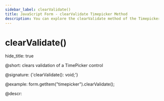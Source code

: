 ```yaml
---
sidebar_label: clearValidate()
title: JavaScript Form - clearValidate Timepicker Method 
description: You can explore the clearValidate method of the Timepicker control of Form in the documentation of the DHTMLX JavaScript UI library. Browse developer guides and API reference, try out code examples and live demos, and download a free 30-day evaluation version of DHTMLX Suite 7.
---
```


# clearValidate()
hide_title: true

@short: clears validation of a TimePicker control

@signature: {'clearValidate(): void;'}

@example:
form.getItem("timepicker").clearValidate();

@descr:
